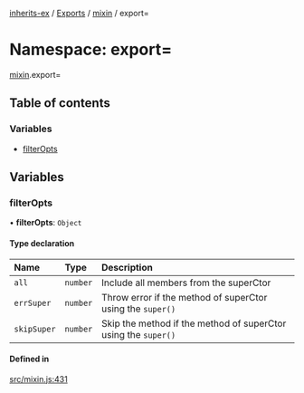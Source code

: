 [inherits-ex](../README.md) / [Exports](../modules.md) / [mixin](mixin.md) / export=

# Namespace: export=

[mixin](mixin.md).export=

## Table of contents

### Variables

- [filterOpts](mixin.export_.md#filteropts)

## Variables

### filterOpts

• **filterOpts**: `Object`

#### Type declaration

| Name | Type | Description |
| :------ | :------ | :------ |
| `all` | `number` | Include all members from the superCtor |
| `errSuper` | `number` | Throw error if the method of superCtor using the `super()` |
| `skipSuper` | `number` | Skip the method if the method of superCtor using the `super()` |

#### Defined in

[src/mixin.js:431](https://github.com/snowyu/inherits-ex.js/blob/2bbec9d/src/mixin.js#L431)
